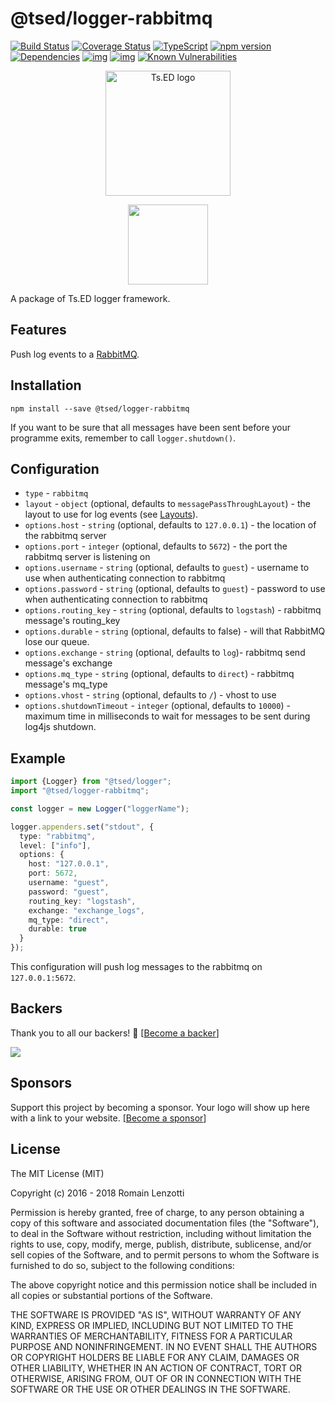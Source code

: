 # @tsed/logger-rabbitmq

[![Build Status](https://travis-ci.org/tsedio/logger.svg?branch=master)](https://travis-ci.org/tsedio/logger)
[![Coverage Status](https://coveralls.io/repos/github/tsedio/logger/badge.svg?branch=master)](https://coveralls.io/github/tsedio/logger?branch=master)
[![TypeScript](https://badges.frapsoft.com/typescript/love/typescript.svg?v=100)](https://github.com/ellerbrock/typescript-badges/)
[![npm version](https://badge.fury.io/js/%40tsed%2Flogger.svg)](https://badge.fury.io/js/%40tsed%2Flogger)
[![Dependencies](https://david-dm.org/tsedio/logger.svg)](https://david-dm.org/tsedio/logger#info=dependencies)
[![img](https://david-dm.org/tsedio/logger/dev-status.svg)](https://david-dm.org/tsedio/logger/#info=devDependencies)
[![img](https://david-dm.org/tsedio/logger/peer-status.svg)](https://david-dm.org/tsedio/logger/#info=peerDependenciess)
[![Known Vulnerabilities](https://snyk.io/test/github/tsedio/logger/badge.svg)](https://snyk.io/test/github/tsedio/ts-express-decorators)

<p style="text-align: center" align="center">
 <a href="https://tsed.dev" target="_blank"><img src="https://tsed.dev/tsed-og.png" width="200" alt="Ts.ED logo"/></a>
</p>

<div align="center">
<a href="http://www.passportjs.org/">
<img src="https://blog.datalust.co/content/images/2018/09/Seq-380px-1.png" height="128">
</a>
</div>

A package of Ts.ED logger framework.

## Features

Push log events to a [RabbitMQ](https://www.rabbitmq.com/).

## Installation

```
npm install --save @tsed/logger-rabbitmq
```

If you want to be sure that all messages have been sent before your programme exits, remember to call `logger.shutdown()`.

## Configuration

- `type` - `rabbitmq`
- `layout` - `object` (optional, defaults to `messagePassThroughLayout`) - the layout to use for log events (see [Layouts](https://logger.tsed.dev/layouts)).
- `options.host` - `string` (optional, defaults to `127.0.0.1`) - the location of the rabbitmq server
- `options.port` - `integer` (optional, defaults to `5672`) - the port the rabbitmq server is listening on
- `options.username` - `string` (optional, defaults to `guest`) - username to use when authenticating connection to rabbitmq
- `options.password` - `string` (optional, defaults to `guest`) - password to use when authenticating connection to rabbitmq
- `options.routing_key` - `string` (optional, defaults to `logstash`) - rabbitmq message's routing_key
- `options.durable` - `string` (optional, defaults to false) - will that RabbitMQ lose our queue.
- `options.exchange` - `string` (optional, defaults to `log`)- rabbitmq send message's exchange
- `options.mq_type` - `string` (optional, defaults to `direct`) - rabbitmq message's mq_type
- `options.vhost` - `string` (optional, defaults to `/`) - vhost to use
- `options.shutdownTimeout` - `integer` (optional, defaults to `10000`) - maximum time in milliseconds to wait for messages to be sent during log4js shutdown.

## Example

```typescript
import {Logger} from "@tsed/logger";
import "@tsed/logger-rabbitmq";

const logger = new Logger("loggerName");

logger.appenders.set("stdout", {
  type: "rabbitmq",
  level: ["info"],
  options: {
    host: "127.0.0.1",
    port: 5672,
    username: "guest",
    password: "guest",
    routing_key: "logstash",
    exchange: "exchange_logs",
    mq_type: "direct",
    durable: true
  }
});
```

This configuration will push log messages to the rabbitmq on `127.0.0.1:5672`.

## Backers

Thank you to all our backers! 🙏 [[Become a backer](https://opencollective.com/tsed#backer)]

<a href="https://opencollective.com/tsed#backers" target="_blank"><img src="https://opencollective.com/tsed/tiers/backer.svg?width=890"></a>

## Sponsors

Support this project by becoming a sponsor. Your logo will show up here with a link to your website. [[Become a sponsor](https://opencollective.com/tsed#sponsor)]

## License

The MIT License (MIT)

Copyright (c) 2016 - 2018 Romain Lenzotti

Permission is hereby granted, free of charge, to any person obtaining a copy of this software and associated documentation files (the "Software"), to deal in the Software without restriction, including without limitation the rights to use, copy, modify, merge, publish, distribute, sublicense, and/or sell copies of the Software, and to permit persons to whom the Software is furnished to do so, subject to the following conditions:

The above copyright notice and this permission notice shall be included in all copies or substantial portions of the Software.

THE SOFTWARE IS PROVIDED "AS IS", WITHOUT WARRANTY OF ANY KIND, EXPRESS OR IMPLIED, INCLUDING BUT NOT LIMITED TO THE WARRANTIES OF MERCHANTABILITY, FITNESS FOR A PARTICULAR PURPOSE AND NONINFRINGEMENT. IN NO EVENT SHALL THE AUTHORS OR COPYRIGHT HOLDERS BE LIABLE FOR ANY CLAIM, DAMAGES OR OTHER LIABILITY, WHETHER IN AN ACTION OF CONTRACT, TORT OR OTHERWISE, ARISING FROM, OUT OF OR IN CONNECTION WITH THE SOFTWARE OR THE USE OR OTHER DEALINGS IN THE SOFTWARE.

